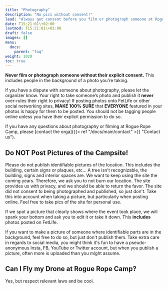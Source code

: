 ```yaml
---
title: "Photography"
description: "No pics without consent!"
lead: "Always get consent before you film or photograph someone at Rogue Rope Camp."
date: T15:21:01\+02:00
lastmod: T15:21:01\+02:00
draft: false
images: []
menu: 
  docs:
    parent: "faq"
weight: 1020
toc: true
---
```


**Never film or photograph someone without their explicit consent.** This includes people in the background of a photo you're taking.

If you have a dispute with someone about photography, please let the organizer know. Your right to take someone’s photo and publish it **never** over-rules their right to privacy! If posting photos onto FetLife or other social networking sites, **MAKE 100% SURE** that **EVERYONE** featured in your photos is happy for them to be posted. You should not be tagging people online unless you have their explicit permission to do so.

If you have any questions about photography or filming at Rogue Rope Camp, please [contact the orga]({{< ref "/docs/main/contact" >}} "Contact us").

## Do NOT Post Pictures of the Campsite!

Please do not publish identifiable pictures of the location. This includes the building, certain signs or plaques, etc... A tree isn't recognizable, the building, signs and interior spaces are. 
We want to keep using the site the coming years. Therefore, we ask you to not burn our location. The site provides us with privacy, and we should be able to return the favor. The site did not consent to being photographed and published, so just don't.  Take this into account when taking a picture, but particularly when posting online. Feel free to take pics of the site for personal use.

If we spot a picture that clearly shows where the event took place, we will spank your bottom and ask you to edit it or take it down. This **includes** photos posted on FetLife.

If you want to make a picture of someone where identifiable parts are in the background, feel free to do so, but just don't publish them. Take extra care in regards to social media, you might think it's fun to have a pseudo-anonymous Insta, FB, YouTube or Twitter account, but when you publish a picture, often more is uploaded than you might assume.

## Can I Fly my Drone at Rogue Rope Camp?

Yes, but respect relevant laws and be cool.
